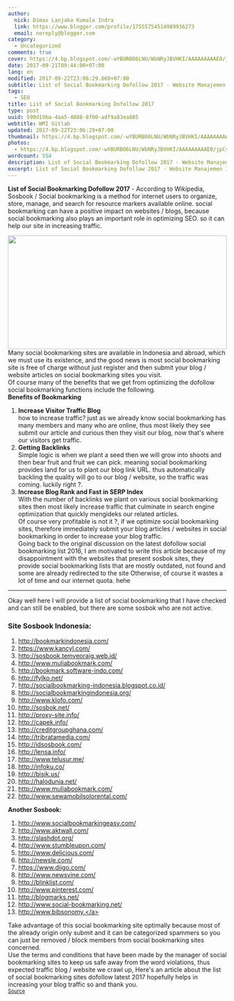 ```yaml
---
author:
  nick: Dimas Lanjaka Kumala Indra
  link: https://www.blogger.com/profile/17555754514989936273
  email: noreply@blogger.com
category:
  - Uncategorized
comments: true
cover: https://4.bp.blogspot.com/-wYBURBO6LNU/WbNRyJBVHKI/AAAAAAAAAE0/jpCy2bnD9CY-322fJ6JcJdfEiH8MsXl9QCLcBGAs/s320/images%2B%252810%2529.jpg
date: 2017-09-21T09:44:00+07:00
lang: en
modified: 2017-09-22T23:06:29.860+07:00
subtitle: List of Social Bookmarking Dofollow 2017 - Website Manajemen Indonesia
tags:
  - SEO
title: List of Social Bookmarking Dofollow 2017
type: post
uuid: 599d19ba-4aa5-4888-8f00-adf9a83ea805
webtitle: WMI Gitlab
updated: 2017-09-22T23:06:29+07:00
thumbnail: https://4.bp.blogspot.com/-wYBURBO6LNU/WbNRyJBVHKI/AAAAAAAAAE0/jpCy2bnD9CY-322fJ6JcJdfEiH8MsXl9QCLcBGAs/s320/images%2B%252810%2529.jpg
photos:
  - https://4.bp.blogspot.com/-wYBURBO6LNU/WbNRyJBVHKI/AAAAAAAAAE0/jpCy2bnD9CY-322fJ6JcJdfEiH8MsXl9QCLcBGAs/s320/images%2B%252810%2529.jpg
wordcount: 554
description: List of Social Bookmarking Dofollow 2017 - Website Manajemen Indonesia
excerpt: List of Social Bookmarking Dofollow 2017 - Website Manajemen Indonesia
---
```


<b>List of Social Bookmarking Dofollow 2017</b> - According to Wikipedia, Sosbook / Social bookmarking is a method for internet users to organize, store, manage, and search for resource markers available online. social bookmarking can have a positive impact on websites / blogs, because social bookmarking also plays an important role in optimizing SEO. so it can help our site in increasing traffic.  <br><div class="separator"><a href="https://4.bp.blogspot.com/-wYBURBO6LNU/WbNRyJBVHKI/AAAAAAAAAE0/jpCy2bnD9CY-322fJ6JcJdfEiH8MsXl9QCLcBGAs/s1600/images%2B%252810%2529.jpg" imageanchor="1" rel="noopener noreferer nofollow"><img border="0" data-original-height="346" data-original-width="425" height="261" src="https://4.bp.blogspot.com/-wYBURBO6LNU/WbNRyJBVHKI/AAAAAAAAAE0/jpCy2bnD9CY-322fJ6JcJdfEiH8MsXl9QCLcBGAs/s320/images%2B%252810%2529.jpg" width="100%"></a></div>Many social bookmarking sites are available in Indonesia and abroad, which we must use its existence, and the good news is most social bookmarking site is free of charge without just register and then submit your blog / website articles on social bookmarking sites you visit.  <br>Of course many of the benefits that we get from optimizing the dofollow social bookmarking functions include the following. <br><b>Benefits of Bookmarking</b><br><ol><li><b>Increase Visitor Traffic Blog</b><br> how to increase traffic? just as we already know social bookmarking has many members and many who are online, thus most likely they see submit our article and curious then they visit our blog, now that's where our visitors get traffic.</li><li><b>Getting Backlinks</b><br> Simple logic is when we plant a seed then we will grow into shoots and then bear fruit and fruit we can pick. meaning social bookmarking provides land for us to plant our blog link URL. thus automatically backling the quality will go to our blog / website, so the traffic was coming. luckily right ?.</li><li><b>Increase Blog Rank and Fast in SERP Index</b><br> With the number of backlinks we plant on various social bookmarking sites then most likely increase traffic that culminate in search engine optimization that quickly mengideks our related articles.  <br>Of course very profitable is not it ?, if we optimize social bookmarking sites, therefore immediately submit your blog articles / websites in social bookmarking in order to increase your blog traffic.  <br>Going back to the original discussion on the latest dofollow social bookmarking list 2016, I am motivated to write this article because of my disappointment with the websites that present sosbok sites, they provide social bookmarking lists that are mostly outdated, not found and some are already redirected to the site Otherwise, of course it wastes a lot of time and our internet quota. hehe  </li></ol><hr>Okay well here I will provide a list of social bookmarking that I have checked and can still be enabled, but there are some sosbok who are not active. <br><h3>Site Sosbook Indonesia:</h3><ol><li><a href="http://bookmarkindonesia.com/" rel="noopener noreferer nofollow" target="_blank">http://bookmarkindonesia.com/</a></li><li><a href="https://www.kancyl.com/" rel="noopener noreferer nofollow" target="_blank">https://www.kancyl.com/</a></li><li><a href="http://sosbook.temveoraig.web.id/" rel="noopener noreferer nofollow" target="_blank">http://sosbook.temveoraig.web.id/</a></li><li><a href="http://www.muliabookmark.com/" rel="noopener noreferer nofollow" target="_blank">http://www.muliabookmark.com/</a></li><li><a href="http://bookmark.software-indo.com/" rel="noopener noreferer nofollow" target="_blank">http://bookmark.software-indo.com/</a></li><li><a href="http://fylko.net/" rel="noopener noreferer nofollow" target="_blank">http://fylko.net/</a></li><li><a href="http://socialbookmarking-indonesia.blogspot.co.id/" rel="noopener noreferer nofollow" target="_blank">http://socialbookmarking-indonesia.blogspot.co.id/</a></li><li><a href="http://socialbookmarkingindonesia.org/" rel="noopener noreferer nofollow" target="_blank">http://socialbookmarkingindonesia.org/</a></li><li><a href="http://www.klofo.com/" rel="noopener noreferer nofollow" target="_blank">http://www.klofo.com/</a></li><li><a href="http://sosbok.net/" rel="noopener noreferer nofollow" target="_blank">http://sosbok.net/</a></li><li><a href="http://proxy-site.info/" rel="noopener noreferer nofollow" target="_blank">http://proxy-site.info/</a></li><li><a href="http://capek.info/" rel="noopener noreferer nofollow" target="_blank">http://capek.info/</a></li><li><a href="http://creditgroupghana.com/" rel="noopener noreferer nofollow" target="_blank">http://creditgroupghana.com/</a></li><li><a href="http://tribratamedia.com/" rel="noopener noreferer nofollow" target="_blank">http://tribratamedia.com/</a></li><li><a href="http://idsosbook.com/" rel="noopener noreferer nofollow" target="_blank">http://idsosbook.com/</a></li><li><a href="http://lensa.info/" rel="noopener noreferer nofollow" target="_blank">http://lensa.info/</a></li><li><a href="http://www.telusur.me/" rel="noopener noreferer nofollow" target="_blank">http://www.telusur.me/</a></li><li><a href="http://infoku.co/" rel="noopener noreferer nofollow" target="_blank">http://infoku.co/</a></li><li><a href="http://bisik.us/" rel="noopener noreferer nofollow" target="_blank">http://bisik.us/</a></li><li><a href="http://halodunia.net/" rel="noopener noreferer nofollow" target="_blank">http://halodunia.net/</a></li><li><a href="http://www.muliabookmark.com/" rel="noopener noreferer nofollow" target="_blank">http://www.muliabookmark.com/</a></li><li><a href="http://www.sewamobilsolorental.com/" rel="noopener noreferer nofollow" target="_blank">http://www.sewamobilsolorental.com/</a></li></ol><b>Another Sosbook:</b><br><ol><li><a href="http://www.socialbookmarkingeasy.com/" rel="noopener noreferer nofollow" target="_blank">http://www.socialbookmarkingeasy.com/</a></li><li><a href="http://www.aktwall.com/" rel="noopener noreferer nofollow" target="_blank">http://www.aktwall.com/</a></li><li><a href="http://slashdot.org/" rel="noopener noreferer nofollow" target="_blank">http://slashdot.org/</a></li><li><a href="http://www.stumbleupon.com/" rel="noopener noreferer nofollow" target="_blank">http://www.stumbleupon.com/</a></li><li><a href="http://www.delicious.com/" rel="noopener noreferer nofollow" target="_blank">http://www.delicious.com/</a></li><li><a href="http://newsle.com/" rel="noopener noreferer nofollow" target="_blank">http://newsle.com/</a></li><li><a href="https://www.diigo.com/" rel="noopener noreferer nofollow" target="_blank">https://www.diigo.com/</a></li><li><a href="http://www.newsvine.com/" rel="noopener noreferer nofollow" target="_blank">http://www.newsvine.com/</a></li><li><a href="http://blinklist.com/" rel="noopener noreferer nofollow" target="_blank">http://blinklist.com/</a></li><li><a href="http://www.pinterest.com/" rel="noopener noreferer nofollow" target="_blank">http://www.pinterest.com/</a></li><li><a href="http://blogmarks.net/" rel="noopener noreferer nofollow" target="_blank">http://blogmarks.net/</a></li><li><a href="http://www.social-bookmarking.net/" rel="noopener noreferer nofollow" target="_blank">http://www.social-bookmarking.net/</a></li><li><a href="http://www.bibsonomy./" rel="noopener noreferer nofollow" target="_blank">http://www.bibsonomy.</a></li></ol>Take advantage of this social bookmarking site optimally because most of the already origin only submit and it can be categorized spammers so you can just be removed / block members from social bookmarking sites concerned.  <br>Use the terms and conditions that have been made by the manager of social bookmarking sites to keep us safe away from the word violations, thus expected traffic blog / website we crawl up, Here's an article about the list of social bookmarking sites dofollow latest 2017 hopefully helps in increasing your blog traffic so and thank you. <br><small><a href="http://www.droidindo.com/2016/01/daftar-social-bookmarking-dofollow.html?m=1" rel="noopener noreferer nofollow" title="source">Source</a></small>